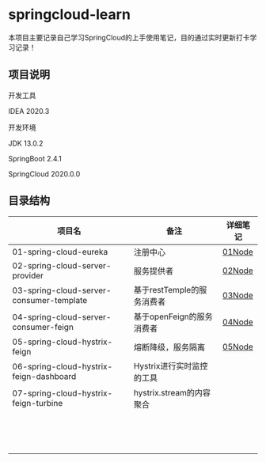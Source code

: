 # springcloud-learn  
本项目主要记录自己学习SpringCloud的上手使用笔记，目的通过实时更新打卡学习记录！

## 项目说明

开发工具

IDEA 2020.3

开发环境 

JDK		13.0.2

SpringBoot		2.4.1

SpringCloud		2020.0.0 

## 目录结构

| 项目名                                   | 备注                       | 详细笔记                                                     |
| ---------------------------------------- | -------------------------- | ------------------------------------------------------------ |
| 01-spring-cloud-eureka                   | 注册中心                   | [01Node](./01-spring-cloud-eureka/01Node.md)                 |
| 02-spring-cloud-server-provider          | 服务提供者                 | [02Node](./02-spring-cloud-server-provider/02Node.md)        |
| 03-spring-cloud-server-consumer-template | 基于restTemple的服务消费者 | [03Node](./03-spring-cloud-server-consumer-template/03Node.md) |
| 04-spring-cloud-server-consumer-feign    | 基于openFeign的服务消费者  | [04Node](./04-spring-cloud-server-consumer-feign/04Node.md)  |
| 05-spring-cloud-hystrix-feign            | 熔断降级，服务隔离         | [05Node](./05-spring-cloud-hystrix-feign/05Node.md)          |
| 06-spring-cloud-hystrix-feign-dashboard  | Hystrix进行实时监控的工具  |                                                              |
| 07-spring-cloud-hystrix-feign-turbine    | hystrix.stream的内容聚合   |                                                              |
|                                          |                            |                                                              |
|                                          |                            |                                                              |
|                                          |                            |                                                              |
|                                          |                            |                                                              |
|                                          |                            |                                                              |
|                                          |                            |                                                              |
|                                          |                            |                                                              |
|                                          |                            |                                                              |
|                                          |                            |                                                              |
|                                          |                            |                                                              |
|                                          |                            |                                                              |
|                                          |                            |                                                              |
|                                          |                            |                                                              |
|                                          |                            |                                                              |



